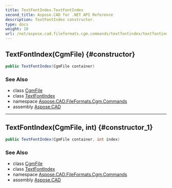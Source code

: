 ```yaml
---
title: TextFontIndex.TextFontIndex
second_title: Aspose.CAD for .NET API Reference
description: TextFontIndex constructor. 
type: docs
weight: 10
url: /net/aspose.cad.fileformats.cgm.commands/textfontindex/textfontindex/
---
```

## TextFontIndex(CgmFile) {#constructor}

```csharp
public TextFontIndex(CgmFile container)
```

### See Also

* class [CgmFile](../../../aspose.cad.fileformats.cgm/cgmfile/)
* class [TextFontIndex](../)
* namespace [Aspose.CAD.FileFormats.Cgm.Commands](../../textfontindex/)
* assembly [Aspose.CAD](../../../)

---

## TextFontIndex(CgmFile, int) {#constructor_1}

```csharp
public TextFontIndex(CgmFile container, int index)
```

### See Also

* class [CgmFile](../../../aspose.cad.fileformats.cgm/cgmfile/)
* class [TextFontIndex](../)
* namespace [Aspose.CAD.FileFormats.Cgm.Commands](../../textfontindex/)
* assembly [Aspose.CAD](../../../)


